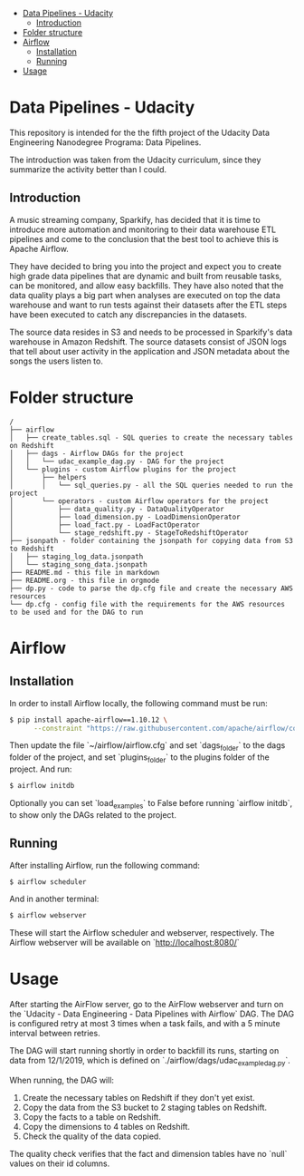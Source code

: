 - [Data Pipelines - Udacity](#org020220d)
  - [Introduction](#orgb00a15a)
- [Folder structure](#org4e5434c)
- [Airflow](#org2f21557)
  - [Installation](#orga151b1e)
  - [Running](#org72fc91d)
- [Usage](#orgc32b383)


<a id="org020220d"></a>

# Data Pipelines - Udacity

This repository is intended for the the fifth project of the Udacity Data Engineering Nanodegree Programa: Data Pipelines.

The introduction was taken from the Udacity curriculum, since they summarize the activity better than I could.


<a id="orgb00a15a"></a>

## Introduction

A music streaming company, Sparkify, has decided that it is time to introduce more automation and monitoring to their data warehouse ETL pipelines and come to the conclusion that the best tool to achieve this is Apache Airflow.

They have decided to bring you into the project and expect you to create high grade data pipelines that are dynamic and built from reusable tasks, can be monitored, and allow easy backfills. They have also noted that the data quality plays a big part when analyses are executed on top the data warehouse and want to run tests against their datasets after the ETL steps have been executed to catch any discrepancies in the datasets.

The source data resides in S3 and needs to be processed in Sparkify's data warehouse in Amazon Redshift. The source datasets consist of JSON logs that tell about user activity in the application and JSON metadata about the songs the users listen to.


<a id="org4e5434c"></a>

# Folder structure

```
/
├── airflow
│   ├── create_tables.sql - SQL queries to create the necessary tables on Redshift
│   ├── dags - Airflow DAGs for the project
│   │   └── udac_example_dag.py - DAG for the project
│   └── plugins - custom Airflow plugins for the project
│       ├── helpers
│       │   └── sql_queries.py - all the SQL queries needed to run the project
│       └── operators - custom Airflow operators for the project
│           ├── data_quality.py - DataQualityOperator
│           ├── load_dimension.py - LoadDimensionOperator
│           ├── load_fact.py - LoadFactOperator
│           └── stage_redshift.py - StageToRedshiftOperator
├── jsonpath - folder containing the jsonpath for copying data from S3 to Redshift
│   ├── staging_log_data.jsonpath
│   └── staging_song_data.jsonpath
├── README.md - this file in markdown
├── README.org - this file in orgmode
├── dp.py - code to parse the dp.cfg file and create the necessary AWS resources
└── dp.cfg - config file with the requirements for the AWS resources to be used and for the DAG to run
```


<a id="org2f21557"></a>

# Airflow


<a id="orga151b1e"></a>

## Installation

In order to install Airflow locally, the following command must be run:

```bash
$ pip install apache-airflow==1.10.12 \
      --constraint "https://raw.githubusercontent.com/apache/airflow/constraints-1.10.12/constraints-3.8.txt"
```

Then update the file \`~/airflow/airflow.cfg\` and set \`dags<sub>folder</sub>\` to the dags folder of the project, and set \`plugins<sub>folder</sub>\` to the plugins folder of the project. And run:

```bash
$ airflow initdb
```

Optionally you can set \`load<sub>examples</sub>\` to False before running \`airflow initdb\`, to show only the DAGs related to the project.


<a id="org72fc91d"></a>

## Running

After installing Airflow, run the following command:

```bash
$ airflow scheduler
```

And in another terminal:

```bash
$ airflow webserver
```

These will start the Airflow scheduler and webserver, respectively. The Airflow webserver will be available on \`<http://localhost:8080/>\`


<a id="orgc32b383"></a>

# Usage

After starting the AirFlow server, go to the AirFlow webserver and turn on the \`Udacity - Data Engineering - Data Pipelines with Airflow\` DAG. The DAG is configured retry at most 3 times when a task fails, and with a 5 minute interval between retries.

The DAG will start running shortly in order to backfill its runs, starting on data from 12/1/2019, which is defined on \`./airflow/dags/udac<sub>example</sub><sub>dag.py</sub>\`.

When running, the DAG will:

1.  Create the necessary tables on Redshift if they don't yet exist.
2.  Copy the data from the S3 bucket to 2 staging tables on Redshift.
3.  Copy the facts to a table on Redshift.
4.  Copy the dimensions to 4 tables on Redshift.
5.  Check the quality of the data copied.

The quality check verifies that the fact and dimension tables have no \`null\` values on their id columns.